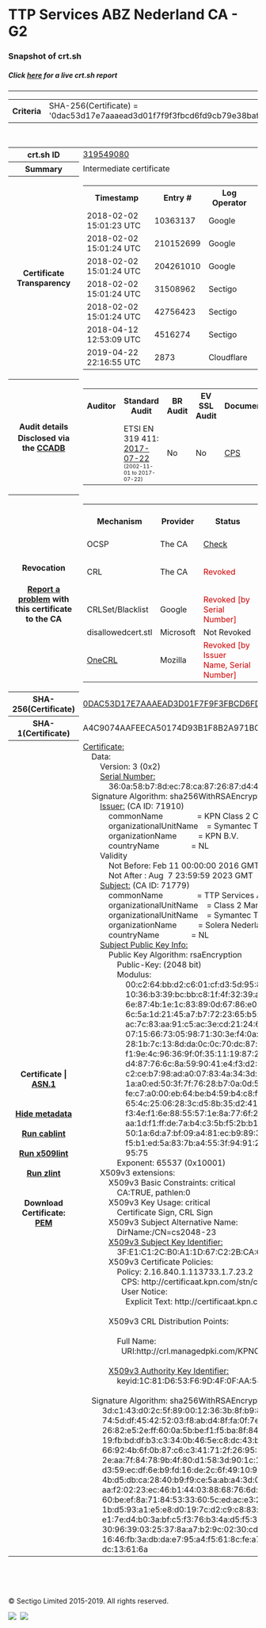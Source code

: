# TTP Services ABZ Nederland CA - G2
### Snapshot of crt.sh
##### Click [here](https://crt.sh/?q=0DAC53D17E7AAAEAD3D01F7F9F3FBCD6FD9CB79E38BAFCE6CACF84CC6BF5D79C) for a live crt.sh report

---
<!DOCTYPE HTML PUBLIC "-//W3C//DTD HTML 4.0 Transitional//EN">
<HTML>

<BODY>

<TABLE>
  <TR>
    <TH class="outer">Criteria</TH>
    <TD class="outer">SHA-256(Certificate) = '0dac53d17e7aaaead3d01f7f9f3fbcd6fd9cb79e38bafce6cacf84cc6bf5d79c'</TD>
  </TR>
</TABLE>
<BR>
<TABLE>
  <TR>
    <TH class="outer">crt.sh ID</TH>
    <TD class="outer"><A href="?id=319549080">319549080</A></TD>
  </TR>
  <TR>
    <TH class="outer">Summary</TH>
    <TD class="outer">Intermediate certificate</TD>
  </TR>
  <TR>
    <TH class="outer">Certificate<BR>Transparency</TH>
    <TD class="outer">
<TABLE class="options" style="margin-left:0px">
  <TR>
    <TH>Timestamp</TH>
    <TH>Entry #</TH>
    <TH>Log Operator</TH>
    <TH>Log URL</TH>
  </TR>
  <TR>
    <TD>2018-02-02&nbsp; <FONT class="small">15:01:23 UTC</FONT></TD>
    <TD>10363137</TD>
    <TD>Google</TD>
    <TD>https://ct.googleapis.com/skydiver</TD>
  </TR>
  <TR>
    <TD>2018-02-02&nbsp; <FONT class="small">15:01:24 UTC</FONT></TD>
    <TD>210152699</TD>
    <TD>Google</TD>
    <TD>https://ct.googleapis.com/pilot</TD>
  </TR>
  <TR>
    <TD>2018-02-02&nbsp; <FONT class="small">15:01:24 UTC</FONT></TD>
    <TD>204261010</TD>
    <TD>Google</TD>
    <TD>https://ct.googleapis.com/rocketeer</TD>
  </TR>
  <TR>
    <TD>2018-02-02&nbsp; <FONT class="small">15:01:24 UTC</FONT></TD>
    <TD>31508962</TD>
    <TD>Sectigo</TD>
    <TD>https://sabre.ct.comodo.com</TD>
  </TR>
  <TR>
    <TD>2018-02-02&nbsp; <FONT class="small">15:01:24 UTC</FONT></TD>
    <TD>42756423</TD>
    <TD>Sectigo</TD>
    <TD>https://mammoth.ct.comodo.com</TD>
  </TR>
  <TR>
    <TD>2018-04-12&nbsp; <FONT class="small">12:53:09 UTC</FONT></TD>
    <TD>4516274</TD>
    <TD>Sectigo</TD>
    <TD>https://dodo.ct.comodo.com</TD>
  </TR>
  <TR>
    <TD>2019-04-22&nbsp; <FONT class="small">22:16:55 UTC</FONT></TD>
    <TD>2873</TD>
    <TD>Cloudflare</TD>
    <TD>https://ct.cloudflare.com/logs/nimbus2023</TD>
  </TR>
</TABLE>
    </TD>
  </TR>
  <TR>
    <TH class="outer">Audit details<BR>
      <DIV class="small" style="padding-top:3px">Disclosed via the
        <A href="//ccadb-public.secure.force.com/mozilla/PublicAllIntermediateCerts" target="_blank">CCADB</A></DIV>
    </TH>
    <TD class="outer">
<TABLE class="options" style="margin-left:0px">
  <TR>
    <TH>Auditor</TH>
    <TH>Standard Audit</TH>
    <TH>BR Audit</TH>
    <TH>EV SSL Audit</TH>
    <TH>Documents</TH>
    <TH>CCADB</TH>
    <TH>Root Owner / Certificate</TH>
  </TR>
  <TR>
    <TD style="vertical-align:middle"></TD>
    <TD>ETSI EN 319 411:
      <A href="https://bug1435815.bmoattachments.org/attachment.cgi?id=8948491" target="_blank">2017-07-22</A>
      <BR><FONT style="font-size:8pt">(2002-11-01 to 2017-07-22)</FONT></TD>
    <TD>No    <TD>No    <TD>
      <A href="https://certificaat.kpn.com/files/CPS/KPN_PKIoverheid_CPS_v4.27.pdf" target="blank">CPS</A>
    </TD>
    <TD><A href="//ccadb.force.com/0011J00001DZ0H2QAL" target="_blank">0011J00001DZ0H2QAL</A></TD>
    <TD><A href="/?id=8983601">DigiCert</A></TD>
  </TR>
</TABLE>
    </TD>
  </TR>
  <TR>
    <TH class="outer">Revocation<BR><BR>
      <DIV class="small" style="padding-top:3px"><A href="?id=319549080&opt=problemreporting">Report a problem</A> with<BR>this certificate to the CA</DIV></TH>
    <TD class="outer">
      <TABLE class="options" style="margin-left:0px">
        <TR>
          <TH>Mechanism</TH>
          <TH>Provider</TH>
          <TH>Status</TH>
          <TH>Revocation Date</TH>
          <TH>Last Observed in CRL</TH>
          <TH>Last Checked <SPAN style="color:#CC0000;vertical-align:middle;font-size:70%;font-weight:normal">(Error)</SPAN></TH>
        </TR>
        <TR>
          <TD>OCSP</TD>
          <TD>The CA</TD>
          <TD><A href="?id=319549080&opt=ocsp">Check</A></TD>
          <TD><SPAN style="color:#888888">?</SPAN></TD>
          <TD><SPAN style="color:#888888">n/a</SPAN></TD>
          <TD><SPAN style="color:#888888">?</SPAN></TD>
        </TR>
        <TR>
          <TD>CRL</TD>
          <TD>The CA</TD>
          <TD><SPAN style="color:#CC0000">Revoked</SPAN></TD><TD>2019-03-18&nbsp; <FONT class="small">21:57:15 UTC</FONT></TD><TD>2019-05-31&nbsp; <FONT class="small">08:32:36 UTC</FONT></TD><TD>2019-12-04&nbsp; <FONT class="small">16:50:07 UTC</FONT></TD>
        </TR>
        <TR>
          <TD>CRLSet/Blacklist</TD>
          <TD>Google</TD>
          <TD><SPAN style="color:#CC0000">Revoked [by Serial Number]</SPAN></TD>
          <TD><SPAN style="color:#888888">n/a</SPAN></TD>
          <TD><SPAN style="color:#888888">n/a</SPAN></TD>
          <TD><SPAN style="color:#888888">n/a</SPAN></TD>
        </TR>
        <TR>
          <TD>disallowedcert.stl</TD>
          <TD>Microsoft</TD>
          <TD>Not Revoked</TD>
          <TD><SPAN style="color:#888888">n/a</SPAN></TD>
          <TD><SPAN style="color:#888888">n/a</SPAN></TD>
          <TD><SPAN style="color:#888888">n/a</SPAN></TD>
        </TR>
        <TR>
          <TD><A href="/mozilla-onecrl" target="_blank">OneCRL</A></TD>
          <TD>Mozilla</TD>
          <TD><SPAN style="color:#CC0000">Revoked [by Issuer Name, Serial Number]</SPAN></TD><TD><SPAN style="color:#888888">Unknown</SPAN></TD>
          <TD><SPAN style="color:#888888">n/a</SPAN></TD>
          <TD><SPAN style="color:#888888">n/a</SPAN></TD>
        </TR>
      </TABLE>
    </TD>
  </TR>
  <TR>
    <TH class="outer">SHA-256(Certificate)</TH>
    <TD class="outer"><A href="//censys.io/certificates/0dac53d17e7aaaead3d01f7f9f3fbcd6fd9cb79e38bafce6cacf84cc6bf5d79c">0DAC53D17E7AAAEAD3D01F7F9F3FBCD6FD9CB79E38BAFCE6CACF84CC6BF5D79C</A></TD>
  </TR>
  <TR>
    <TH class="outer">SHA-1(Certificate)</TH>
    <TD class="outer">A4C9074AAFEECA50174D93B1F8B2A971B05E4AC7</TD>
  </TR>
  <TR>
    <TH class="outer">Certificate | <A href="?asn1=319549080">ASN.1</A>
      <SPAN class="small"><BR>
      <BR><BR><A href="?id=319549080&opt=nometadata">Hide metadata</A>
      <BR><BR><A href="?id=319549080&opt=cablint">Run cablint</A>
      <BR><BR><A href="?id=319549080&opt=x509lint">Run x509lint</A>
      <BR><BR><A href="?id=319549080&opt=zlint">Run zlint</A>
      <BR><BR><BR>Download Certificate: <A href="?d=319549080">PEM</A>
      </SPAN>
    </TH>
    <TD class="text"><A href="?d=319549080">Certificate:</A><BR>&nbsp;&nbsp;&nbsp;&nbsp;Data:<BR>&nbsp;&nbsp;&nbsp;&nbsp;&nbsp;&nbsp;&nbsp;&nbsp;Version:&nbsp;3&nbsp;(0x2)<BR>&nbsp;&nbsp;&nbsp;&nbsp;&nbsp;&nbsp;&nbsp;&nbsp;<A href="?serial=360a58b78dec78ca872687d448640cde">Serial&nbsp;Number:</A><BR>&nbsp;&nbsp;&nbsp;&nbsp;&nbsp;&nbsp;&nbsp;&nbsp;&nbsp;&nbsp;&nbsp;&nbsp;36:0a:58:b7:8d:ec:78:ca:87:26:87:d4:48:64:0c:de<BR>&nbsp;&nbsp;&nbsp;&nbsp;Signature&nbsp;Algorithm:&nbsp;sha256WithRSAEncryption<BR>&nbsp;&nbsp;&nbsp;&nbsp;&nbsp;&nbsp;&nbsp;&nbsp;<A href="?caid=71910">Issuer:</A> <SPAN class="small">(CA ID: 71910)</SPAN><BR>&nbsp;&nbsp;&nbsp;&nbsp;&nbsp;&nbsp;&nbsp;&nbsp;&nbsp;&nbsp;&nbsp;&nbsp;commonName&nbsp;&nbsp;&nbsp;&nbsp;&nbsp;&nbsp;&nbsp;&nbsp;&nbsp;&nbsp;&nbsp;&nbsp;&nbsp;&nbsp;&nbsp;&nbsp;=&nbsp;KPN&nbsp;Class&nbsp;2&nbsp;CA<BR>&nbsp;&nbsp;&nbsp;&nbsp;&nbsp;&nbsp;&nbsp;&nbsp;&nbsp;&nbsp;&nbsp;&nbsp;organizationalUnitName&nbsp;&nbsp;&nbsp;&nbsp;=&nbsp;Symantec&nbsp;Trust&nbsp;Network<BR>&nbsp;&nbsp;&nbsp;&nbsp;&nbsp;&nbsp;&nbsp;&nbsp;&nbsp;&nbsp;&nbsp;&nbsp;organizationName&nbsp;&nbsp;&nbsp;&nbsp;&nbsp;&nbsp;&nbsp;&nbsp;&nbsp;&nbsp;=&nbsp;KPN&nbsp;B.V.<BR>&nbsp;&nbsp;&nbsp;&nbsp;&nbsp;&nbsp;&nbsp;&nbsp;&nbsp;&nbsp;&nbsp;&nbsp;countryName&nbsp;&nbsp;&nbsp;&nbsp;&nbsp;&nbsp;&nbsp;&nbsp;&nbsp;&nbsp;&nbsp;&nbsp;&nbsp;&nbsp;&nbsp;=&nbsp;NL<BR>&nbsp;&nbsp;&nbsp;&nbsp;&nbsp;&nbsp;&nbsp;&nbsp;Validity<BR>&nbsp;&nbsp;&nbsp;&nbsp;&nbsp;&nbsp;&nbsp;&nbsp;&nbsp;&nbsp;&nbsp;&nbsp;Not&nbsp;Before:&nbsp;Feb&nbsp;11&nbsp;00:00:00&nbsp;2016&nbsp;GMT<BR>&nbsp;&nbsp;&nbsp;&nbsp;&nbsp;&nbsp;&nbsp;&nbsp;&nbsp;&nbsp;&nbsp;&nbsp;Not&nbsp;After&nbsp;:&nbsp;Aug&nbsp;&nbsp;7&nbsp;23:59:59&nbsp;2023&nbsp;GMT<BR>&nbsp;&nbsp;&nbsp;&nbsp;&nbsp;&nbsp;&nbsp;&nbsp;<A href="?caid=71779">Subject:</A> <SPAN class="small">(CA ID: 71779)</SPAN><BR>&nbsp;&nbsp;&nbsp;&nbsp;&nbsp;&nbsp;&nbsp;&nbsp;&nbsp;&nbsp;&nbsp;&nbsp;commonName&nbsp;&nbsp;&nbsp;&nbsp;&nbsp;&nbsp;&nbsp;&nbsp;&nbsp;&nbsp;&nbsp;&nbsp;&nbsp;&nbsp;&nbsp;&nbsp;=&nbsp;TTP&nbsp;Services&nbsp;ABZ&nbsp;Nederland&nbsp;CA&nbsp;-&nbsp;G2<BR>&nbsp;&nbsp;&nbsp;&nbsp;&nbsp;&nbsp;&nbsp;&nbsp;&nbsp;&nbsp;&nbsp;&nbsp;organizationalUnitName&nbsp;&nbsp;&nbsp;&nbsp;=&nbsp;Class&nbsp;2&nbsp;Managed&nbsp;PKI&nbsp;Individual&nbsp;Subscriber&nbsp;CA<BR>&nbsp;&nbsp;&nbsp;&nbsp;&nbsp;&nbsp;&nbsp;&nbsp;&nbsp;&nbsp;&nbsp;&nbsp;organizationalUnitName&nbsp;&nbsp;&nbsp;&nbsp;=&nbsp;Symantec&nbsp;Trust&nbsp;Network<BR>&nbsp;&nbsp;&nbsp;&nbsp;&nbsp;&nbsp;&nbsp;&nbsp;&nbsp;&nbsp;&nbsp;&nbsp;organizationName&nbsp;&nbsp;&nbsp;&nbsp;&nbsp;&nbsp;&nbsp;&nbsp;&nbsp;&nbsp;=&nbsp;Solera&nbsp;Nederland&nbsp;B.V.<BR>&nbsp;&nbsp;&nbsp;&nbsp;&nbsp;&nbsp;&nbsp;&nbsp;&nbsp;&nbsp;&nbsp;&nbsp;countryName&nbsp;&nbsp;&nbsp;&nbsp;&nbsp;&nbsp;&nbsp;&nbsp;&nbsp;&nbsp;&nbsp;&nbsp;&nbsp;&nbsp;&nbsp;=&nbsp;NL<BR>&nbsp;&nbsp;&nbsp;&nbsp;&nbsp;&nbsp;&nbsp;&nbsp;<A href="?spkisha256=3475dcab656e5f9a9e61c79e5ff3db69f3e67b0ebafda6a2b32a68ebf2e0cb3d">Subject&nbsp;Public&nbsp;Key&nbsp;Info:</A><BR>&nbsp;&nbsp;&nbsp;&nbsp;&nbsp;&nbsp;&nbsp;&nbsp;&nbsp;&nbsp;&nbsp;&nbsp;Public&nbsp;Key&nbsp;Algorithm:&nbsp;rsaEncryption<BR>&nbsp;&nbsp;&nbsp;&nbsp;&nbsp;&nbsp;&nbsp;&nbsp;&nbsp;&nbsp;&nbsp;&nbsp;&nbsp;&nbsp;&nbsp;&nbsp;Public-Key:&nbsp;(2048&nbsp;bit)<BR>&nbsp;&nbsp;&nbsp;&nbsp;&nbsp;&nbsp;&nbsp;&nbsp;&nbsp;&nbsp;&nbsp;&nbsp;&nbsp;&nbsp;&nbsp;&nbsp;Modulus:<BR>&nbsp;&nbsp;&nbsp;&nbsp;&nbsp;&nbsp;&nbsp;&nbsp;&nbsp;&nbsp;&nbsp;&nbsp;&nbsp;&nbsp;&nbsp;&nbsp;&nbsp;&nbsp;&nbsp;&nbsp;00:c2:64:bb:d2:c6:01:cf:d3:5d:95:88:b8:81:da:<BR>&nbsp;&nbsp;&nbsp;&nbsp;&nbsp;&nbsp;&nbsp;&nbsp;&nbsp;&nbsp;&nbsp;&nbsp;&nbsp;&nbsp;&nbsp;&nbsp;&nbsp;&nbsp;&nbsp;&nbsp;10:36:b3:39:bc:bb:c8:1f:4f:32:39:ab:2a:88:7e:<BR>&nbsp;&nbsp;&nbsp;&nbsp;&nbsp;&nbsp;&nbsp;&nbsp;&nbsp;&nbsp;&nbsp;&nbsp;&nbsp;&nbsp;&nbsp;&nbsp;&nbsp;&nbsp;&nbsp;&nbsp;6e:87:4b:1e:1c:83:89:0d:67:86:e0:af:47:ec:18:<BR>&nbsp;&nbsp;&nbsp;&nbsp;&nbsp;&nbsp;&nbsp;&nbsp;&nbsp;&nbsp;&nbsp;&nbsp;&nbsp;&nbsp;&nbsp;&nbsp;&nbsp;&nbsp;&nbsp;&nbsp;6c:5a:1d:21:45:a7:b7:72:23:65:b5:c9:75:7a:64:<BR>&nbsp;&nbsp;&nbsp;&nbsp;&nbsp;&nbsp;&nbsp;&nbsp;&nbsp;&nbsp;&nbsp;&nbsp;&nbsp;&nbsp;&nbsp;&nbsp;&nbsp;&nbsp;&nbsp;&nbsp;ac:7c:83:aa:91:c5:ac:3e:cd:21:24:6e:5f:dc:8a:<BR>&nbsp;&nbsp;&nbsp;&nbsp;&nbsp;&nbsp;&nbsp;&nbsp;&nbsp;&nbsp;&nbsp;&nbsp;&nbsp;&nbsp;&nbsp;&nbsp;&nbsp;&nbsp;&nbsp;&nbsp;07:15:66:73:05:98:71:30:3e:f4:0a:fe:15:e2:76:<BR>&nbsp;&nbsp;&nbsp;&nbsp;&nbsp;&nbsp;&nbsp;&nbsp;&nbsp;&nbsp;&nbsp;&nbsp;&nbsp;&nbsp;&nbsp;&nbsp;&nbsp;&nbsp;&nbsp;&nbsp;28:1b:7c:13:8d:da:0c:0c:70:dc:87:e6:7b:1b:1e:<BR>&nbsp;&nbsp;&nbsp;&nbsp;&nbsp;&nbsp;&nbsp;&nbsp;&nbsp;&nbsp;&nbsp;&nbsp;&nbsp;&nbsp;&nbsp;&nbsp;&nbsp;&nbsp;&nbsp;&nbsp;f1:9e:4c:96:36:9f:0f:35:11:19:87:2a:52:19:a9:<BR>&nbsp;&nbsp;&nbsp;&nbsp;&nbsp;&nbsp;&nbsp;&nbsp;&nbsp;&nbsp;&nbsp;&nbsp;&nbsp;&nbsp;&nbsp;&nbsp;&nbsp;&nbsp;&nbsp;&nbsp;d4:87:76:6c:8a:59:90:41:e4:f3:d2:78:7c:e1:07:<BR>&nbsp;&nbsp;&nbsp;&nbsp;&nbsp;&nbsp;&nbsp;&nbsp;&nbsp;&nbsp;&nbsp;&nbsp;&nbsp;&nbsp;&nbsp;&nbsp;&nbsp;&nbsp;&nbsp;&nbsp;c2:ce:b7:98:ad:a0:07:83:4a:34:3d:89:f2:8a:bd:<BR>&nbsp;&nbsp;&nbsp;&nbsp;&nbsp;&nbsp;&nbsp;&nbsp;&nbsp;&nbsp;&nbsp;&nbsp;&nbsp;&nbsp;&nbsp;&nbsp;&nbsp;&nbsp;&nbsp;&nbsp;1a:a0:ed:50:3f:7f:76:28:b7:0a:0d:57:a7:52:a9:<BR>&nbsp;&nbsp;&nbsp;&nbsp;&nbsp;&nbsp;&nbsp;&nbsp;&nbsp;&nbsp;&nbsp;&nbsp;&nbsp;&nbsp;&nbsp;&nbsp;&nbsp;&nbsp;&nbsp;&nbsp;fe:c7:a0:00:eb:64:be:b4:59:b4:c8:ff:b2:c5:59:<BR>&nbsp;&nbsp;&nbsp;&nbsp;&nbsp;&nbsp;&nbsp;&nbsp;&nbsp;&nbsp;&nbsp;&nbsp;&nbsp;&nbsp;&nbsp;&nbsp;&nbsp;&nbsp;&nbsp;&nbsp;65:4c:25:06:28:3c:d5:8b:35:d2:41:70:41:91:75:<BR>&nbsp;&nbsp;&nbsp;&nbsp;&nbsp;&nbsp;&nbsp;&nbsp;&nbsp;&nbsp;&nbsp;&nbsp;&nbsp;&nbsp;&nbsp;&nbsp;&nbsp;&nbsp;&nbsp;&nbsp;f3:4e:f1:6e:88:55:57:1e:8a:77:6f:2d:61:4b:87:<BR>&nbsp;&nbsp;&nbsp;&nbsp;&nbsp;&nbsp;&nbsp;&nbsp;&nbsp;&nbsp;&nbsp;&nbsp;&nbsp;&nbsp;&nbsp;&nbsp;&nbsp;&nbsp;&nbsp;&nbsp;aa:1d:f1:ff:de:7a:b4:c3:5b:f5:2b:b1:54:9c:9e:<BR>&nbsp;&nbsp;&nbsp;&nbsp;&nbsp;&nbsp;&nbsp;&nbsp;&nbsp;&nbsp;&nbsp;&nbsp;&nbsp;&nbsp;&nbsp;&nbsp;&nbsp;&nbsp;&nbsp;&nbsp;50:1a:6d:a7:bf:09:a4:81:ec:b9:89:38:ad:47:2f:<BR>&nbsp;&nbsp;&nbsp;&nbsp;&nbsp;&nbsp;&nbsp;&nbsp;&nbsp;&nbsp;&nbsp;&nbsp;&nbsp;&nbsp;&nbsp;&nbsp;&nbsp;&nbsp;&nbsp;&nbsp;f5:b1:ed:5a:83:7b:a4:55:3f:94:91:20:df:0d:f4:<BR>&nbsp;&nbsp;&nbsp;&nbsp;&nbsp;&nbsp;&nbsp;&nbsp;&nbsp;&nbsp;&nbsp;&nbsp;&nbsp;&nbsp;&nbsp;&nbsp;&nbsp;&nbsp;&nbsp;&nbsp;95:75<BR>&nbsp;&nbsp;&nbsp;&nbsp;&nbsp;&nbsp;&nbsp;&nbsp;&nbsp;&nbsp;&nbsp;&nbsp;&nbsp;&nbsp;&nbsp;&nbsp;Exponent:&nbsp;65537&nbsp;(0x10001)<BR>&nbsp;&nbsp;&nbsp;&nbsp;&nbsp;&nbsp;&nbsp;&nbsp;X509v3&nbsp;extensions:<BR>&nbsp;&nbsp;&nbsp;&nbsp;&nbsp;&nbsp;&nbsp;&nbsp;&nbsp;&nbsp;&nbsp;&nbsp;X509v3&nbsp;Basic&nbsp;Constraints:&nbsp;critical<BR>&nbsp;&nbsp;&nbsp;&nbsp;&nbsp;&nbsp;&nbsp;&nbsp;&nbsp;&nbsp;&nbsp;&nbsp;&nbsp;&nbsp;&nbsp;&nbsp;CA:TRUE,&nbsp;pathlen:0<BR>&nbsp;&nbsp;&nbsp;&nbsp;&nbsp;&nbsp;&nbsp;&nbsp;&nbsp;&nbsp;&nbsp;&nbsp;X509v3&nbsp;Key&nbsp;Usage:&nbsp;critical<BR>&nbsp;&nbsp;&nbsp;&nbsp;&nbsp;&nbsp;&nbsp;&nbsp;&nbsp;&nbsp;&nbsp;&nbsp;&nbsp;&nbsp;&nbsp;&nbsp;Certificate&nbsp;Sign,&nbsp;CRL&nbsp;Sign<BR>&nbsp;&nbsp;&nbsp;&nbsp;&nbsp;&nbsp;&nbsp;&nbsp;&nbsp;&nbsp;&nbsp;&nbsp;X509v3&nbsp;Subject&nbsp;Alternative&nbsp;Name:&nbsp;<BR>&nbsp;&nbsp;&nbsp;&nbsp;&nbsp;&nbsp;&nbsp;&nbsp;&nbsp;&nbsp;&nbsp;&nbsp;&nbsp;&nbsp;&nbsp;&nbsp;DirName:/CN=cs2048-23<BR>&nbsp;&nbsp;&nbsp;&nbsp;&nbsp;&nbsp;&nbsp;&nbsp;&nbsp;&nbsp;&nbsp;&nbsp;<A href="?ski=3fe1c12cb0a11d67c22bca6e4b32e9ea3fe808c8">X509v3&nbsp;Subject&nbsp;Key&nbsp;Identifier:</A><BR>&nbsp;&nbsp;&nbsp;&nbsp;&nbsp;&nbsp;&nbsp;&nbsp;&nbsp;&nbsp;&nbsp;&nbsp;&nbsp;&nbsp;&nbsp;&nbsp;3F:E1:C1:2C:B0:A1:1D:67:C2:2B:CA:6E:4B:32:E9:EA:3F:E8:08:C8<BR>&nbsp;&nbsp;&nbsp;&nbsp;&nbsp;&nbsp;&nbsp;&nbsp;&nbsp;&nbsp;&nbsp;&nbsp;X509v3&nbsp;Certificate&nbsp;Policies:&nbsp;<BR>&nbsp;&nbsp;&nbsp;&nbsp;&nbsp;&nbsp;&nbsp;&nbsp;&nbsp;&nbsp;&nbsp;&nbsp;&nbsp;&nbsp;&nbsp;&nbsp;Policy:&nbsp;2.16.840.1.113733.1.7.23.2<BR>&nbsp;&nbsp;&nbsp;&nbsp;&nbsp;&nbsp;&nbsp;&nbsp;&nbsp;&nbsp;&nbsp;&nbsp;&nbsp;&nbsp;&nbsp;&nbsp;&nbsp;&nbsp;CPS:&nbsp;http://certificaat.kpn.com/stn/cps<BR>&nbsp;&nbsp;&nbsp;&nbsp;&nbsp;&nbsp;&nbsp;&nbsp;&nbsp;&nbsp;&nbsp;&nbsp;&nbsp;&nbsp;&nbsp;&nbsp;&nbsp;&nbsp;User&nbsp;Notice:<BR>&nbsp;&nbsp;&nbsp;&nbsp;&nbsp;&nbsp;&nbsp;&nbsp;&nbsp;&nbsp;&nbsp;&nbsp;&nbsp;&nbsp;&nbsp;&nbsp;&nbsp;&nbsp;&nbsp;&nbsp;Explicit&nbsp;Text:&nbsp;http://certificaat.kpn.com/stn/rpa<BR><BR>&nbsp;&nbsp;&nbsp;&nbsp;&nbsp;&nbsp;&nbsp;&nbsp;&nbsp;&nbsp;&nbsp;&nbsp;X509v3&nbsp;CRL&nbsp;Distribution&nbsp;Points:&nbsp;<BR><BR>&nbsp;&nbsp;&nbsp;&nbsp;&nbsp;&nbsp;&nbsp;&nbsp;&nbsp;&nbsp;&nbsp;&nbsp;&nbsp;&nbsp;&nbsp;&nbsp;Full&nbsp;Name:<BR>&nbsp;&nbsp;&nbsp;&nbsp;&nbsp;&nbsp;&nbsp;&nbsp;&nbsp;&nbsp;&nbsp;&nbsp;&nbsp;&nbsp;&nbsp;&nbsp;&nbsp;&nbsp;URI:http://crl.managedpki.com/KPNClass2CA/LatestCRL.crl<BR><BR>&nbsp;&nbsp;&nbsp;&nbsp;&nbsp;&nbsp;&nbsp;&nbsp;&nbsp;&nbsp;&nbsp;&nbsp;<A href="?ski=1c81d653f69d4f0faa54a75405340cb6e9b0b36e">X509v3&nbsp;Authority&nbsp;Key&nbsp;Identifier:</A><BR>&nbsp;&nbsp;&nbsp;&nbsp;&nbsp;&nbsp;&nbsp;&nbsp;&nbsp;&nbsp;&nbsp;&nbsp;&nbsp;&nbsp;&nbsp;&nbsp;keyid:1C:81:D6:53:F6:9D:4F:0F:AA:54:A7:54:05:34:0C:B6:E9:B0:B3:6E<BR><BR>&nbsp;&nbsp;&nbsp;&nbsp;Signature&nbsp;Algorithm:&nbsp;sha256WithRSAEncryption<BR>&nbsp;&nbsp;&nbsp;&nbsp;&nbsp;&nbsp;&nbsp;&nbsp;&nbsp;3d:c1:43:d0:2c:5f:89:00:12:36:3b:8f:b9:8f:a6:47:82:e7:<BR>&nbsp;&nbsp;&nbsp;&nbsp;&nbsp;&nbsp;&nbsp;&nbsp;&nbsp;74:5d:df:45:42:52:03:f8:ab:d4:8f:fa:0f:7e:1e:2e:32:9d:<BR>&nbsp;&nbsp;&nbsp;&nbsp;&nbsp;&nbsp;&nbsp;&nbsp;&nbsp;26:82:e5:2e:ff:60:0a:5b:be:f1:f5:ba:8f:84:cc:81:c6:8e:<BR>&nbsp;&nbsp;&nbsp;&nbsp;&nbsp;&nbsp;&nbsp;&nbsp;&nbsp;19:fb:bd:df:b3:c3:34:0b:46:5e:c8:dc:43:bf:6c:c0:b3:fd:<BR>&nbsp;&nbsp;&nbsp;&nbsp;&nbsp;&nbsp;&nbsp;&nbsp;&nbsp;66:92:4b:6f:0b:87:c6:c3:41:71:2f:26:95:70:df:34:46:ca:<BR>&nbsp;&nbsp;&nbsp;&nbsp;&nbsp;&nbsp;&nbsp;&nbsp;&nbsp;2e:aa:7f:84:78:9b:4f:80:d1:58:3d:90:1c:1a:f6:8c:b4:ee:<BR>&nbsp;&nbsp;&nbsp;&nbsp;&nbsp;&nbsp;&nbsp;&nbsp;&nbsp;d3:59:ec:df:6e:b9:fd:16:de:2c:6f:49:10:9a:2c:a1:a1:1d:<BR>&nbsp;&nbsp;&nbsp;&nbsp;&nbsp;&nbsp;&nbsp;&nbsp;&nbsp;4b:d5:db:ca:28:40:b9:f9:ce:5a:ab:a4:3d:08:73:a1:f4:24:<BR>&nbsp;&nbsp;&nbsp;&nbsp;&nbsp;&nbsp;&nbsp;&nbsp;&nbsp;aa:f2:02:23:ec:46:b1:44:03:88:68:76:6d:28:cf:93:13:7d:<BR>&nbsp;&nbsp;&nbsp;&nbsp;&nbsp;&nbsp;&nbsp;&nbsp;&nbsp;60:be:ef:8a:71:84:53:33:60:5c:ed:ac:e3:20:2a:0c:0d:58:<BR>&nbsp;&nbsp;&nbsp;&nbsp;&nbsp;&nbsp;&nbsp;&nbsp;&nbsp;1b:d5:93:a1:e5:e8:d0:19:7c:d2:c9:c8:83:eb:f4:f8:82:a7:<BR>&nbsp;&nbsp;&nbsp;&nbsp;&nbsp;&nbsp;&nbsp;&nbsp;&nbsp;e1:7e:d4:b0:3a:bf:c5:f3:76:b3:4a:d5:f5:39:36:2a:eb:93:<BR>&nbsp;&nbsp;&nbsp;&nbsp;&nbsp;&nbsp;&nbsp;&nbsp;&nbsp;30:96:39:03:25:37:8a:a7:b2:9c:02:30:cd:9e:81:60:be:30:<BR>&nbsp;&nbsp;&nbsp;&nbsp;&nbsp;&nbsp;&nbsp;&nbsp;&nbsp;16:46:fb:3a:db:da:e7:95:a4:f5:61:8c:fe:a7:a1:3f:26:01:<BR>&nbsp;&nbsp;&nbsp;&nbsp;&nbsp;&nbsp;&nbsp;&nbsp;&nbsp;dc:13:61:6a<BR>    </TD>
  </TR>
</TABLE>

  <BR><BR><BR>

  <P class="copyright">&copy; Sectigo Limited 2015-2019. All rights reserved.</P>
  <DIV>
    <A href="https://sectigo.com/"><IMG src="/sectigo_s.png"></A>
    &nbsp;<A href="https://github.com/crtsh"><IMG src="/GitHub-Mark-32px.png"></A>
  </DIV>
</BODY>
</HTML>
